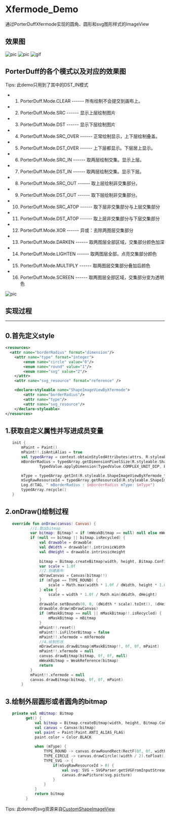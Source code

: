 # Xfermode_Demo
通过PorterDuffXfermode实现的圆角、圆形和svg图形样式的ImageView

## 效果图
![pic](https://github.com/zongkaili/Xfermode_Demo/blob/master/screen1.jpg?raw=true)
![pic](https://github.com/zongkaili/Xfermode_Demo/blob/master/screen2.jpg?raw=true)
![gif](https://github.com/zongkaili/Xfermode_Demo/blob/master/effect.gif?raw=true)

## PorterDuff的各个模式以及对应的效果图
Tips: 此demo只用到了其中的DST_IN模式
 * 1. PorterDuff.Mode.CLEAR ------ 所有绘制不会提交到画布上。
 * 2. PorterDuff.Mode.SRC ------ 显示上层绘制图片
 * 3. PorterDuff.Mode.DST ------ 显示下层绘制图片
 * 4. PorterDuff.Mode.SRC_OVER ------ 正常绘制显示，上下层绘制叠盖。
 * 5. PorterDuff.Mode.DST_OVER ------ 上下层都显示。下层居上显示。
 * 6. PorterDuff.Mode.SRC_IN ------ 取两层绘制交集。显示上层。
 * 7. PorterDuff.Mode.DST_IN ------ 取两层绘制交集。显示下层。
 * 8. PorterDuff.Mode.SRC_OUT ------ 取上层绘制非交集部分。
 * 9. PorterDuff.Mode.DST_OUT ------ 取下层绘制非交集部分。
 * 10. PorterDuff.Mode.SRC_ATOP ------ 取下层非交集部分与上层交集部分
 * 11. PorterDuff.Mode.DST_ATOP ------ 取上层非交集部分与下层交集部分
 * 12. PorterDuff.Mode.XOR ------ 异或：去除两图层交集部分
 * 13. PorterDuff.Mode.DARKEN ------ 取两图层全部区域，交集部分颜色加深
 * 14. PorterDuff.Mode.LIGHTEN ------ 取两图层全部，点亮交集部分颜色
 * 15. PorterDuff.Mode.MULTIPLY ------ 取两图层交集部分叠加后颜色
 * 16. PorterDuff.Mode.SCREEN ------ 取两图层全部区域，交集部分变为透明色
 
 ![pic](https://github.com/zongkaili/Xfermode_Demo/blob/master/pic.jpg?raw=true)
 
## 实现过程
-----
0.首先定义style
-----
```xml
<resources>
  <attr name="borderRadius" format="dimension"/>
    <attr name="type" format="integer">
        <enum name="circle" value="0"/>
        <enum name="round" value="1"/>
        <enum name="svg" value="2"/>
    </attr>
    <attr name="svg_resource" format="reference" />

    <declare-styleable name="ShapeImageViewByXfermode">
        <attr name="borderRadius"/>
        <attr name="type"/>
        <attr name="svg_resource"/>
    </declare-styleable>
</resources>
```
1.获取自定义属性并写进成员变量
-----
```kotlin
   init {
       mPaint = Paint()
       mPaint!!.isAntiAlias = true
       val typedArray = context.obtainStyledAttributes(attrs, R.styleable.ShapeImageViewByXfermode)
       mBorderRadius = typedArray.getDimensionPixelSize(R.styleable.ShapeImageViewByXfermode_borderRadius,
               TypedValue.applyDimension(TypedValue.COMPLEX_UNIT_DIP, BODER_RADIUS_DEFAULT.toFloat(), resources.displayMetrics).toInt())

       mType = typedArray.getInt(R.styleable.ShapeImageViewByXfermode_type, TYPE_CIRCLE)
       mSvgRawResourceId = typedArray.getResourceId(R.styleable.ShapeImageViewByXfermode_svg_resource, 0)
       Log.d(TAG, " mBorderRadius : $mBorderRadius mType: $mType")
       typedArray.recycle()
   }
```

2.onDraw()绘制过程
-----
```kotlin
   override fun onDraw(canvas: Canvas) {
           //1.取出bitmap
           var bitmap: Bitmap? = if (mWeakBitmap == null) null else mWeakBitmap!!.get()
           if (null == bitmap || bitmap.isRecycled) {
               val drawable = drawable
               val dWidth = drawable!!.intrinsicWidth
               val dHeight = drawable.intrinsicHeight
   
               bitmap = Bitmap.createBitmap(width, height, Bitmap.Config.ARGB_8888)
               var scale = 1.0f
               //2.创建画布
               mDrawCanvas = Canvas(bitmap!!)
               if (mType == TYPE_ROUND) {
                   scale = Math.max(width * 1.0f / dWidth, height * 1.0f / dHeight)
               } else {
                   scale = width * 1.0f / Math.min(dWidth, dHeight)
               }
               drawable.setBounds(0, 0, (dWidth * scale).toInt(), (dHeight * scale).toInt())
               drawable.draw(mDrawCanvas)
               if (mMaskBitmap == null || mMaskBitmap!!.isRecycled) {
                   mMaskBitmap = mBitmap
               }
               mPaint!!.reset()
               mPaint!!.isFilterBitmap = false
               mPaint!!.xfermode = mXfermode
               //4.绘制形状
               mDrawCanvas.drawBitmap(mMaskBitmap!!, 0f, 0f, mPaint)
               mPaint!!.xfermode = null
               canvas.drawBitmap(bitmap, 0f, 0f, null)
               mWeakBitmap = WeakReference(bitmap)
               return
           }
           mPaint!!.xfermode = null
           canvas.drawBitmap(bitmap, 0f, 0f, mPaint)
       }
```
3.绘制外层圆形或者圆角的bitmap
-----
```kotlin
   private val mBitmap: Bitmap
         get() {
             val bitmap = Bitmap.createBitmap(width, height, Bitmap.Config.ARGB_8888)
             val canvas = Canvas(bitmap)
             val paint = Paint(Paint.ANTI_ALIAS_FLAG)
             paint.color = Color.BLACK
 
             when (mType) {
                 TYPE_ROUND -> canvas.drawRoundRect(RectF(0f, 0f, width.toFloat(), height.toFloat()), mBorderRadius.toFloat(), mBorderRadius.toFloat(), paint)
                 TYPE_CIRCLE -> canvas.drawCircle((width / 2).toFloat(), (width / 2).toFloat(), (width / 2).toFloat(), paint)
                 TYPE_SVG -> {
                     if(mSvgRawResourceId > 0) {
                         val svg: SVG = SVGParser.getSVGFromInputStream(context.resources.openRawResource(mSvgRawResourceId),width,height)
                         canvas.drawPicture(svg.picture)
                     }
                 }
             }
             return bitmap
         }
```

Tips: 此demo的svg资源来自[CustomShapeImageView](https://github.com/MostafaGazar/CustomShapeImageView)
